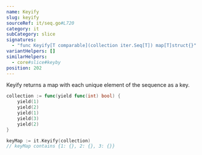 ```yaml
---
name: Keyify
slug: keyify
sourceRef: it/seq.go#L720
category: it
subCategory: slice
signatures:
  - "func Keyify[T comparable](collection iter.Seq[T]) map[T]struct{}"
variantHelpers: []
similarHelpers:
  - core#slice#keyby
position: 202
---
```


Keyify returns a map with each unique element of the sequence as a key.

```go
collection := func(yield func(int) bool) {
    yield(1)
    yield(2)
    yield(1)
    yield(3)
    yield(2)
}

keyMap := it.Keyify(collection)
// keyMap contains {1: {}, 2: {}, 3: {}}
```